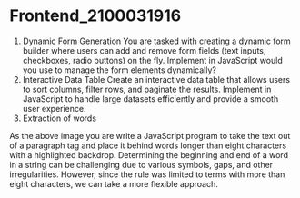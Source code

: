 # Frontend_2100031916
1.	Dynamic Form Generation
You are tasked with creating a dynamic form builder where users can add and remove form fields (text inputs, checkboxes, radio buttons) on the fly. Implement in JavaScript would you use to manage the form elements dynamically?
2.	Interactive Data Table
Create an interactive data table that allows users to sort columns, filter rows, and paginate the results. Implement in JavaScript to handle large datasets efficiently and provide a smooth user experience.
3.	Extraction of words
 
As the above image you are write a JavaScript program to take the text out of a paragraph tag and place it behind words longer than eight characters with a highlighted backdrop. Determining the beginning and end of a word in a string can be challenging due to various symbols, gaps, and other irregularities. However, since the rule was limited to terms with more than eight characters, we can take a more flexible approach.

